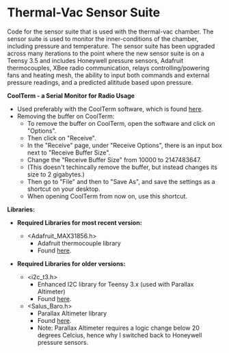 # Thermal-Vac Sensor Suite
Code for the sensor suite that is used with the thermal-vac chamber. 
The sensor suite is used to monitor the inner-conditions of the chamber, including pressure and temperature.
The sensor suite has been upgraded across many iterations to the point where the new sensor suite is on a Teensy 3.5
and includes Honeywell pressure sensors, Adafruit thermocouples, XBee radio communication, relays controlling/powering
fans and heating mesh, the ability to input both commands and external pressure readings, and a predicted alititude
based upon pressure.

**CoolTerm - a Serial Monitor for Radio Usage**

- Used preferably with the CoolTerm software, which is found [here](http://freeware.the-meiers.org/). 
- Removing the buffer on CoolTerm:
  - To remove the buffer on CoolTerm, open the software and click on "Options". 
  - Then click on "Receive".
  - In the "Receive" page, under "Receive Options", there is an input box next to "Receive Buffer Size".
  - Change the "Receive Buffer Size" from 10000 to 2147483647. 
  - (This doesn't techincally remove the buffer, but instead changes its size to 2 gigabytes.) 
  - Then go to "File" and then to "Save As", and save the settings as a shortcut on your desktop. 
  - When opening CoolTerm from now on, use this shortcut. 

**Libraries:**

- **Required Libraries for most recent version:**
  - <Adafruit_MAX31856.h> 
    - Adafruit thermocouple library
    - Found [here](https://github.com/adafruit/Adafruit_MAX31856).

- **Required Libraries for older versions:**
  - <i2c_t3.h>
    - Enhanced I2C library for Teensy 3.x (used with Parallax Altimeter)
    - Found [here](https://github.com/nox771/i2c_t3).
  - <Salus_Baro.h>
    - Parallax Altimeter library
    - Found [here](https://github.com/MNSGC-Ballooning/baro).
    - Note: Parallax Altimeter requires a logic change below 20 degrees Celcius, hence why I switched back to Honeywell pressure sensors.
  
